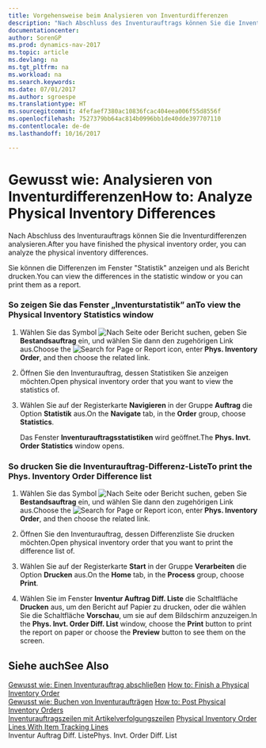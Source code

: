 ```yaml
---
title: Vorgehensweise beim Analysieren von Inventurdifferenzen
description: "Nach Abschluss des Inventurauftrags können Sie die Inventurdifferenzen analysieren."
documentationcenter: 
author: SorenGP
ms.prod: dynamics-nav-2017
ms.topic: article
ms.devlang: na
ms.tgt_pltfrm: na
ms.workload: na
ms.search.keywords: 
ms.date: 07/01/2017
ms.author: sgroespe
ms.translationtype: HT
ms.sourcegitcommit: 4fefaef7380ac10836fcac404eea006f55d8556f
ms.openlocfilehash: 7527379bb64ac814b0996bb1de40dde397707110
ms.contentlocale: de-de
ms.lasthandoff: 10/16/2017

---
```

# <a name="how-to-analyze-physical-inventory-differences"></a><span data-ttu-id="f5286-103">Gewusst wie: Analysieren von Inventurdifferenzen</span><span class="sxs-lookup"><span data-stu-id="f5286-103">How to: Analyze Physical Inventory Differences</span></span>
<span data-ttu-id="f5286-104">Nach Abschluss des Inventurauftrags können Sie die Inventurdifferenzen analysieren.</span><span class="sxs-lookup"><span data-stu-id="f5286-104">After you have finished the physical inventory order, you can analyze the physical inventory differences.</span></span>  
  
 <span data-ttu-id="f5286-105">Sie können die Differenzen im Fenster "Statistik" anzeigen und als Bericht drucken.</span><span class="sxs-lookup"><span data-stu-id="f5286-105">You can view the differences in the statistic window or you can print them as a report.</span></span>  
  
### <a name="to-view-the-physical-inventory-statistics-window"></a><span data-ttu-id="f5286-106">So zeigen Sie das Fenster „Inventurstatistik” an</span><span class="sxs-lookup"><span data-stu-id="f5286-106">To view the Physical Inventory Statistics window</span></span>  
  
1.  <span data-ttu-id="f5286-107">Wählen Sie das Symbol ![Nach Seite oder Bericht suchen](media/ui-search/search_small.png "Symbol „Nach Seite oder Bericht suchen”"), geben Sie **Bestandsauftrag** ein, und wählen Sie dann den zugehörigen Link aus.</span><span class="sxs-lookup"><span data-stu-id="f5286-107">Choose the ![Search for Page or Report](media/ui-search/search_small.png "Search for Page or Report icon") icon, enter **Phys. Inventory Order**, and then choose the related link.</span></span>  
  
2.  <span data-ttu-id="f5286-108">Öffnen Sie den Inventurauftrag, dessen Statistiken Sie anzeigen möchten.</span><span class="sxs-lookup"><span data-stu-id="f5286-108">Open physical inventory order that you want to view the statistics of.</span></span>  
  
3.  <span data-ttu-id="f5286-109">Wählen Sie auf der Registerkarte **Navigieren** in der Gruppe **Auftrag** die Option **Statistik** aus.</span><span class="sxs-lookup"><span data-stu-id="f5286-109">On the **Navigate** tab, in the **Order** group, choose **Statistics**.</span></span>  
  
     <span data-ttu-id="f5286-110">Das Fenster **Inventurauftragsstatistiken** wird geöffnet.</span><span class="sxs-lookup"><span data-stu-id="f5286-110">The **Phys. Invt. Order Statistics** window opens.</span></span>  
  
### <a name="to-print-the-phys-inventory-order-difference-list"></a><span data-ttu-id="f5286-111">So drucken Sie die Inventurauftrag-Differenz-Liste</span><span class="sxs-lookup"><span data-stu-id="f5286-111">To print the Phys. Inventory Order Difference list</span></span>  
  
1.  <span data-ttu-id="f5286-112">Wählen Sie das Symbol ![Nach Seite oder Bericht suchen](media/ui-search/search_small.png "Symbol „Nach Seite oder Bericht suchen”"), geben Sie **Bestandsauftrag** ein, und wählen Sie dann den zugehörigen Link aus.</span><span class="sxs-lookup"><span data-stu-id="f5286-112">Choose the ![Search for Page or Report](media/ui-search/search_small.png "Search for Page or Report icon") icon, enter **Phys. Inventory Order**, and then choose the related link.</span></span>  
  
2.  <span data-ttu-id="f5286-113">Öffnen Sie den Inventurauftrag, dessen Differenzliste Sie drucken möchten.</span><span class="sxs-lookup"><span data-stu-id="f5286-113">Open physical inventory order that you want to print the difference list of.</span></span>  
  
3.  <span data-ttu-id="f5286-114">Wählen Sie auf der Registerkarte **Start** in der Gruppe **Verarbeiten** die Option **Drucken** aus.</span><span class="sxs-lookup"><span data-stu-id="f5286-114">On the **Home** tab, in the **Process** group, choose **Print**.</span></span>  
  
4.  <span data-ttu-id="f5286-115">Wählen Sie im Fenster **Inventur Auftrag Diff. Liste** die Schaltfläche **Drucken** aus, um den Bericht auf Papier zu drucken, oder die wählen Sie die Schaltfläche **Vorschau**, um sie auf dem Bildschirm anzuzeigen.</span><span class="sxs-lookup"><span data-stu-id="f5286-115">In the **Phys. Invt. Order Diff. List** window, choose the **Print** button to print the report on paper or choose the **Preview** button to see them on the screen.</span></span>  
  
## <a name="see-also"></a><span data-ttu-id="f5286-116">Siehe auch</span><span class="sxs-lookup"><span data-stu-id="f5286-116">See Also</span></span>  
 <span data-ttu-id="f5286-117">[Gewusst wie: Einen Inventurauftrag abschließen](how-to-finish-a-physical-inventory-order.md) </span><span class="sxs-lookup"><span data-stu-id="f5286-117">[How to: Finish a Physical Inventory Order](how-to-finish-a-physical-inventory-order.md) </span></span>  
 <span data-ttu-id="f5286-118">[Gewusst wie: Buchen von Inventuraufträgen](how-to-post-physical-inventory-orders.md) </span><span class="sxs-lookup"><span data-stu-id="f5286-118">[How to: Post Physical Inventory Orders](how-to-post-physical-inventory-orders.md) </span></span>  
 <span data-ttu-id="f5286-119">[Inventurauftragszeilen mit Artikelverfolgungszeilen](physical-inventory-order-lines-with-item-tracking-lines.md) </span><span class="sxs-lookup"><span data-stu-id="f5286-119">[Physical Inventory Order Lines With Item Tracking Lines](physical-inventory-order-lines-with-item-tracking-lines.md) </span></span>  
 <span data-ttu-id="f5286-120">Inventur Auftrag Diff. Liste</span><span class="sxs-lookup"><span data-stu-id="f5286-120">Phys. Invt. Order Diff. List</span></span>
